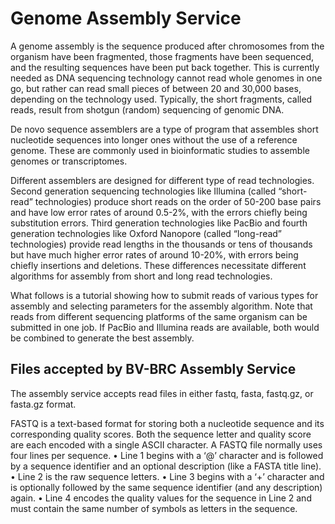 # Genome Assembly Service

A genome assembly is the sequence produced after chromosomes from the organism have been fragmented, those fragments have been sequenced, and the resulting sequences have been put back together. This is currently needed as DNA sequencing technology cannot read whole genomes in one go, but rather can read small pieces of between 20 and 30,000 bases, depending on the technology used. Typically, the short fragments, called reads, result from shotgun (random) sequencing of genomic DNA.

De novo sequence assemblers are a type of program that assembles short nucleotide sequences into longer ones without the use of a reference genome. These are commonly used in bioinformatic studies to assemble genomes or transcriptomes.

Different assemblers are designed for different type of read technologies. Second generation sequencing technologies like Illumina (called “short-read” technologies) produce short reads on the order of 50-200 base pairs and have low error rates of around 0.5-2%, with the errors chiefly being substitution errors. Third generation technologies like PacBio and fourth generation technologies like Oxford Nanopore (called “long-read” technologies) provide read lengths in the thousands or tens of thousands but have much higher error rates of around 10-20%, with errors being chiefly insertions and deletions. These differences necessitate different algorithms for assembly from short and long read technologies.

What follows is a tutorial showing how to submit reads of various types for assembly and selecting parameters for the assembly algorithm.  Note that reads from different sequencing platforms of the same organism can be submitted in one job. If PacBio and Illumina reads are available, both would be combined to generate the best assembly.

## Files accepted by BV-BRC Assembly Service

The assembly service accepts read files in either fastq, fasta, fastq.gz, or fasta.gz format. 

FASTQ is a text-based format for storing both a nucleotide sequence and its corresponding quality scores. Both the sequence letter and quality score are each encoded with a single ASCII character.  A FASTQ file normally uses four lines per sequence.
•	Line 1 begins with a ‘@’ character and is followed by a sequence identifier and an optional description (like a FASTA title line).
•	Line 2 is the raw sequence letters.
•	Line 3 begins with a ‘+’ character and is optionally followed by the same sequence identifier (and any description) again.
•	Line 4 encodes the quality values for the sequence in Line 2 and must contain the same number of symbols as letters in the sequence.
